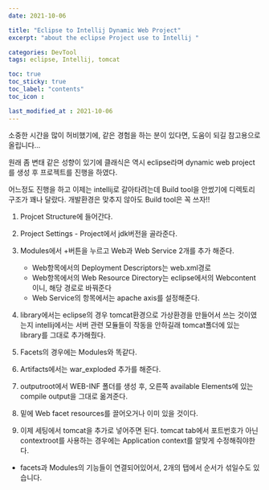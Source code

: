 ```yaml
---
date: 2021-10-06

title: "Eclipse to Intellij Dynamic Web Project"
excerpt: "about the eclipse Project use to Intellij "

categories: DevTool
tags: eclipse, Intellij, tomcat

toc: true  
toc_sticky: true
toc_label: "contents"
toc_icon : 

last_modified_at : 2021-10-06
---
```


소중한 시간을 많이 허비했기에, 같은 경험을 하는 분이 있다면, 도움이 되길 참고용으로 올립니다...

원래 좀 변태 같은 성향이 있기에 클래식은 역시 eclipse라며 dynamic web project를 생성 후 프로젝트를 진행을 하였다.

어느정도 진행을 하고 이제는 intellij로 갈아타려는데 Build tool을 안썼기에 디렉토리 구조가 꽤나 달랐다. 개발환경은 맞추지 않아도 Build tool은 꼭 쓰자!!

1. Projcet Structure에 들어간다.  

2. Project Settings - Project에서 jdk버전을 골라준다.  

3. Modules에서 +버튼을 누르고 Web과 Web Service 2개를 추가 해준다.  
    - Web항목에서의 Deployment Descriptors는 web.xml경로
    - Web항목에서의 Web Resource Directory는 eclipse에서의 Webcontent이니, 해당 경로로 바꿔준다
    - Web Service의 항목에서는 apache axis를 설정해준다.
  
4. library에서는 eclipse의 경우 tomcat환경으로 가상환경을 만들어서 쓰는 것이였는지 intellij에서는 
서버 관련 모듈들이 작동을 안하길래 tomcat폴더에 있는 library를 그대로 추가해줬다.  

5. Facets의 경우에는 Modules와 똑같다.  

6. Artifacts에서는 war_exploded 추가를 해준다.  

7. outputroot에서 WEB-INF 폴더를 생성 후, 오른쪽 available Elements에 있는 compile output을 그대로 옮겨준다.  

8. 밑에 Web facet resources를 끌어오거나 이미 있을 것이다.  

9. 이제 세팅에서 tomcat을 추가로 넣어주면 된다. tomcat tab에서 포트번호가 아닌 contextroot를 사용하는 경우에는 Application context를 알맞게 수정해줘야한다.  

* facets과 Modules의 기능들이 연결되어있어서, 2개의 탭에서 순서가 섞일수도 있습니다.